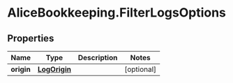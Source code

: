 # AliceBookkeeping.FilterLogsOptions

## Properties

Name | Type | Description | Notes
------------ | ------------- | ------------- | -------------
**origin** | [**LogOrigin**](LogOrigin.md) |  | [optional] 


